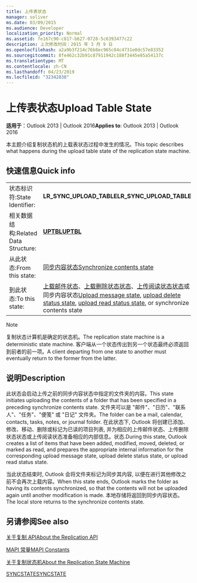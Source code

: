 ```yaml
---
title: 上传表状态
manager: soliver
ms.date: 03/09/2015
ms.audience: Developer
localization_priority: Normal
ms.assetid: fe167c90-c817-b627-0728-5c6393477c22
description: 上次修改时间：2015 年 3 月 9 日
ms.openlocfilehash: a2a9b3f214c76b8ec965c84c4731e0dc57e83352
ms.sourcegitcommit: 8fe462c32b91c87911942c188f3445e85a54137c
ms.translationtype: MT
ms.contentlocale: zh-CN
ms.lasthandoff: 04/23/2019
ms.locfileid: "32342838"
---
```

# <a name="upload-table-state"></a><span data-ttu-id="a95f4-103">上传表状态</span><span class="sxs-lookup"><span data-stu-id="a95f4-103">Upload Table State</span></span>

  
  
<span data-ttu-id="a95f4-104">**适用于**：Outlook 2013 | Outlook 2016</span><span class="sxs-lookup"><span data-stu-id="a95f4-104">**Applies to**: Outlook 2013 | Outlook 2016</span></span> 
  
 <span data-ttu-id="a95f4-105">本主题介绍复制状态机的上载表状态过程中发生的情况。</span><span class="sxs-lookup"><span data-stu-id="a95f4-105">This topic describes what happens during the upload table state of the replication state machine.</span></span> 
  
## <a name="quick-info"></a><span data-ttu-id="a95f4-106">快速信息</span><span class="sxs-lookup"><span data-stu-id="a95f4-106">Quick info</span></span>

|||
|:-----|:-----|
|<span data-ttu-id="a95f4-107">状态标识符:</span><span class="sxs-lookup"><span data-stu-id="a95f4-107">State Identifier:</span></span>  <br/> |<span data-ttu-id="a95f4-108">**LR_SYNC_UPLOAD_TABLE**</span><span class="sxs-lookup"><span data-stu-id="a95f4-108">**LR_SYNC_UPLOAD_TABLE**</span></span> <br/> |
|<span data-ttu-id="a95f4-109">相关数据结构:</span><span class="sxs-lookup"><span data-stu-id="a95f4-109">Related Data Structure:</span></span>  <br/> |<span data-ttu-id="a95f4-110">**[UPTBL](uptbl.md)**</span><span class="sxs-lookup"><span data-stu-id="a95f4-110">**[UPTBL](uptbl.md)**</span></span> <br/> |
|<span data-ttu-id="a95f4-111">从此状态:</span><span class="sxs-lookup"><span data-stu-id="a95f4-111">From this state:</span></span>  <br/> |[<span data-ttu-id="a95f4-112">同步内容状态</span><span class="sxs-lookup"><span data-stu-id="a95f4-112">Synchronize contents state</span></span>](synchronize-contents-state.md) <br/> |
|<span data-ttu-id="a95f4-113">到此状态:</span><span class="sxs-lookup"><span data-stu-id="a95f4-113">To this state:</span></span>  <br/> |<span data-ttu-id="a95f4-114">[上载邮件状态](upload-message-state.md)、[上载删除状态状态](upload-delete-status-state.md)、[上传阅读状态状态](upload-read-status-state.md)或同步内容状态</span><span class="sxs-lookup"><span data-stu-id="a95f4-114">[Upload message state](upload-message-state.md), [upload delete status state](upload-delete-status-state.md), [upload read status state](upload-read-status-state.md), or synchronize contents state</span></span>  <br/> |
   
> [!NOTE]
> <span data-ttu-id="a95f4-115">复制状态计算机是确定的状态机。</span><span class="sxs-lookup"><span data-stu-id="a95f4-115">The replication state machine is a deterministic state machine.</span></span> <span data-ttu-id="a95f4-116">客户端从一个状态传出到另一个状态最终必须返回到前者的前一项。</span><span class="sxs-lookup"><span data-stu-id="a95f4-116">A client departing from one state to another must eventually return to the former from the latter.</span></span> 
  
## <a name="description"></a><span data-ttu-id="a95f4-117">说明</span><span class="sxs-lookup"><span data-stu-id="a95f4-117">Description</span></span>

<span data-ttu-id="a95f4-118">此状态会启动上传之前的同步内容状态中指定的文件夹的内容。</span><span class="sxs-lookup"><span data-stu-id="a95f4-118">This state initiates uploading the contents of a folder that has been specified in a preceding synchronize contents state.</span></span> <span data-ttu-id="a95f4-119">文件夹可以是 "邮件"、"日历"、"联系人"、"任务"、"便笺" 或 "日记" 文件夹。</span><span class="sxs-lookup"><span data-stu-id="a95f4-119">The folder can be a mail, calendar, contacts, tasks, notes, or journal folder.</span></span> <span data-ttu-id="a95f4-120">在此状态下, Outlook 将创建已添加、修改、移动、删除或标记为已读的项目列表, 并为相应的上传邮件状态、上传删除状态状态或上传阅读状态准备相应的内部信息。状态.</span><span class="sxs-lookup"><span data-stu-id="a95f4-120">During this state, Outlook creates a list of items that have been added, modified, moved, deleted, or marked as read, and prepares the appropriate internal information for the corresponding upload message state, upload delete status state, or upload read status state.</span></span>
  
<span data-ttu-id="a95f4-121">当此状态结束时, Outlook 会将文件夹标记为同步其内容, 以便在进行其他修改之前不会再次上载内容。</span><span class="sxs-lookup"><span data-stu-id="a95f4-121">When this state ends, Outlook marks the folder as having its contents synchronized, so that the contents will not be uploaded again until another modification is made.</span></span> <span data-ttu-id="a95f4-122">本地存储将返回到同步内容状态。</span><span class="sxs-lookup"><span data-stu-id="a95f4-122">The local store returns to the synchronize contents state.</span></span>
  
## <a name="see-also"></a><span data-ttu-id="a95f4-123">另请参阅</span><span class="sxs-lookup"><span data-stu-id="a95f4-123">See also</span></span>



[<span data-ttu-id="a95f4-124">关于复制 API</span><span class="sxs-lookup"><span data-stu-id="a95f4-124">About the Replication API</span></span>](about-the-replication-api.md)
  
[<span data-ttu-id="a95f4-125">MAPI 常量</span><span class="sxs-lookup"><span data-stu-id="a95f4-125">MAPI Constants</span></span>](mapi-constants.md)
  
[<span data-ttu-id="a95f4-126">关于复制状态机</span><span class="sxs-lookup"><span data-stu-id="a95f4-126">About the Replication State Machine</span></span>](about-the-replication-state-machine.md)
  
[<span data-ttu-id="a95f4-127">SYNCSTATE</span><span class="sxs-lookup"><span data-stu-id="a95f4-127">SYNCSTATE</span></span>](syncstate.md)

